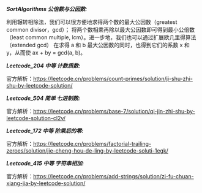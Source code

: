 **_SortAlgorithms 公倍数与公因数:_**

利用辗转相除法，我们可以很方便地求得两个数的最大公因数（greatest common divisor，gcd）； 
将两个数相乘再除以最大公因数即可得到最小公倍数（least common multiple, lcm）。进一步地，我们也可以通过扩展欧几里得算法（extended gcd）
在求得 a 和 b 最大公因数的同时，也得到它们的系数 x 和 y，从而使 ax + by = gcd(a, b)。

**_Leetcode_204 中等 计数质数:_**

官方解析：https://leetcode.cn/problems/count-primes/solution/ji-shu-zhi-shu-by-leetcode-solution/

**_Leetcode_504 简单 七进制数:_**

官方解析：https://leetcode.cn/problems/base-7/solution/qi-jin-zhi-shu-by-leetcode-solution-cl2v/

**_Leetcode_172 中等 阶乘后的零:_**

官方解析：https://leetcode.cn/problems/factorial-trailing-zeroes/solution/jie-cheng-hou-de-ling-by-leetcode-soluti-1egk/

**_Leetcode_415 中等 字符串相加:_**

官方解析：https://leetcode.cn/problems/add-strings/solution/zi-fu-chuan-xiang-jia-by-leetcode-solution/